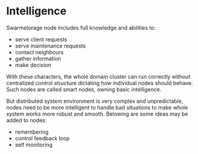 Intelligence
============

Swarmstorage node includes full knowledge and abilities to:

  - serve client requests
  - serve maintenance requests
  - contact neighbours
  - gather information
  - make decision

With these characters, the whole domain cluster can run correctly without centralized control structure dictating how individual nodes should behave. Such nodes are called smart nodes, owning basic intelligence.

But distributed system environment is very complex and unpredictable, nodes need to be more intelligent to handle bad situations to make whole system works more robust and smooth. Belowing are some ideas may be added to nodes:

  - remembering
  - control feedback loop
  - self monitoring



